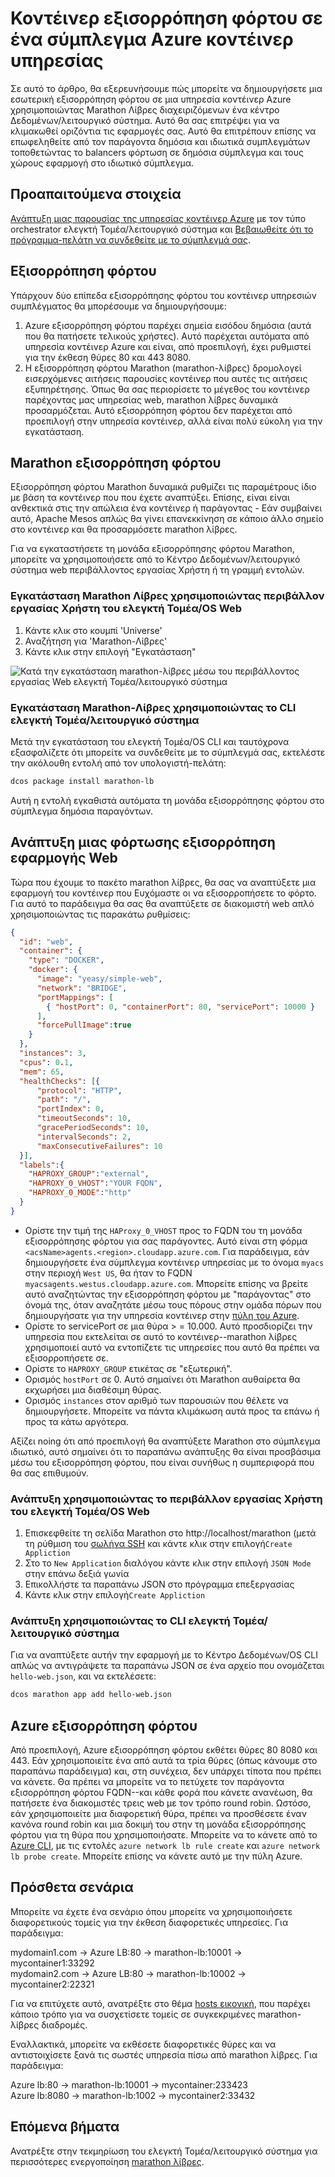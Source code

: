 <properties
   pageTitle="Φόρτωση του κοντέινερ υπολοίπου σε ένα σύμπλεγμα Azure κοντέινερ υπηρεσίας | Microsoft Azure"
   description="Εξισορρόπηση του φόρτου σε πολλές κοντέινερ σε ένα σύμπλεγμα Azure κοντέινερ υπηρεσίας."
   services="container-service"
   documentationCenter=""
   authors="rgardler"
   manager="timlt"
   editor=""
   tags="acs, azure-container-service"
   keywords="Κοντέινερ, μικρής κλίμακας-υπηρεσίες, ελεγκτή Τομέα/λειτουργικό σύστημα, Azure"/>

<tags
   ms.service="container-service"
   ms.devlang="na"
   ms.topic="get-started-article"
   ms.tgt_pltfrm="na"
   ms.workload="na"
   ms.date="07/11/2016"
   ms.author="rogardle"/>

# <a name="load-balance-containers-in-an-azure-container-service-cluster"></a>Κοντέινερ εξισορρόπηση φόρτου σε ένα σύμπλεγμα Azure κοντέινερ υπηρεσίας

Σε αυτό το άρθρο, θα εξερευνήσουμε πώς μπορείτε να δημιουργήσετε μια εσωτερική εξισορρόπηση φόρτου σε μια υπηρεσία κοντέινερ Azure χρησιμοποιώντας Marathon Λίβρες διαχειριζόμενων ένα κέντρο Δεδομένων/λειτουργικό σύστημα. Αυτό θα σας επιτρέψει για να κλιμακωθεί οριζόντια τις εφαρμογές σας. Αυτό θα επιτρέπουν επίσης να επωφεληθείτε από τον παράγοντα δημόσια και ιδιωτικά συμπλεγμάτων τοποθετώντας το balancers φόρτωση σε δημόσια σύμπλεγμα και τους χώρους εφαρμογή στο ιδιωτικό σύμπλεγμα.

## <a name="prerequisites"></a>Προαπαιτούμενα στοιχεία

[Ανάπτυξη μιας παρουσίας της υπηρεσίας κοντέινερ Azure](container-service-deployment.md) με τον τύπο orchestrator ελεγκτή Τομέα/λειτουργικό σύστημα και [Βεβαιωθείτε ότι το πρόγραμμα-πελάτη να συνδεθείτε με το σύμπλεγμά σας](container-service-connect.md). 

## <a name="load-balancing"></a>Εξισορρόπηση φόρτου

Υπάρχουν δύο επίπεδα εξισορρόπησης φόρτου του κοντέινερ υπηρεσιών συμπλέγματος θα μπορέσουμε να δημιουργήσουμε: 

  1. Azure εξισορρόπηση φόρτου παρέχει σημεία εισόδου δημόσια (αυτά που θα πατήσετε τελικούς χρήστες). Αυτό παρέχεται αυτόματα από υπηρεσία κοντέινερ Azure και είναι, από προεπιλογή, έχει ρυθμιστεί για την έκθεση θύρες 80 και 443 8080.
  2. Η εξισορρόπηση φόρτου Marathon (marathon-λίβρες) δρομολογεί εισερχόμενες αιτήσεις παρουσίες κοντέινερ που αυτές τις αιτήσεις εξυπηρέτησης. Όπως θα σας περιορίσετε το μέγεθος του κοντέινερ παρέχοντας μας υπηρεσίας web, marathon λίβρες δυναμικά προσαρμόζεται. Αυτό εξισορρόπηση φόρτου δεν παρέχεται από προεπιλογή στην υπηρεσία κοντέινερ, αλλά είναι πολύ εύκολη για την εγκατάσταση.

## <a name="marathon-load-balancer"></a>Marathon εξισορρόπηση φόρτου

Εξισορρόπηση φόρτου Marathon δυναμικά ρυθμίζει τις παραμέτρους ίδιο με βάση τα κοντέινερ που που έχετε αναπτύξει. Επίσης, είναι είναι ανθεκτικά στις την απώλεια ένα κοντέινερ ή παράγοντας - Εάν συμβαίνει αυτό, Apache Mesos απλώς θα γίνει επανεκκίνηση σε κάποιο άλλο σημείο στο κοντέινερ και θα προσαρμόσετε marathon λίβρες.

Για να εγκαταστήσετε τη μονάδα εξισορρόπησης φόρτου Marathon, μπορείτε να χρησιμοποιήσετε από το Κέντρο Δεδομένων/λειτουργικό σύστημα web περιβάλλοντος εργασίας Χρήστη ή τη γραμμή εντολών.

### <a name="install-marathon-lb-using-dcos-web-ui"></a>Εγκατάσταση Marathon Λίβρες χρησιμοποιώντας περιβάλλον εργασίας Χρήστη του ελεγκτή Τομέα/OS Web

  1. Κάντε κλικ στο κουμπί 'Universe'
  2. Αναζήτηση για 'Marathon-Λίβρες'
  3. Κάντε κλικ στην επιλογή "Εγκατάσταση"

![Κατά την εγκατάσταση marathon-λίβρες μέσω του περιβάλλοντος εργασίας Web ελεγκτή Τομέα/λειτουργικό σύστημα](./media/dcos/marathon-lb-install.png)

### <a name="install-marathon-lb-using-the-dcos-cli"></a>Εγκατάσταση Marathon-Λίβρες χρησιμοποιώντας το CLI ελεγκτή Τομέα/λειτουργικό σύστημα

Μετά την εγκατάσταση του ελεγκτή Τομέα/OS CLI και ταυτόχρονα εξασφαλίζετε ότι μπορείτε να συνδεθείτε με το σύμπλεγμά σας, εκτελέστε την ακόλουθη εντολή από τον υπολογιστή-πελάτη:

```bash
dcos package install marathon-lb
```

Αυτή η εντολή εγκαθιστά αυτόματα τη μονάδα εξισορρόπησης φόρτου στο σύμπλεγμα δημόσια παραγόντων.

## <a name="deploy-a-load-balanced-web-application"></a>Ανάπτυξη μιας φόρτωσης εξισορρόπηση εφαρμογής Web

Τώρα που έχουμε το πακέτο marathon λίβρες, θα σας να αναπτύξετε μια εφαρμογή του κοντέινερ που Ευχόμαστε οι να εξισορροπήσετε το φόρτο. Για αυτό το παράδειγμα θα σας θα αναπτύξετε σε διακομιστή web απλό χρησιμοποιώντας τις παρακάτω ρυθμίσεις:

```json
{
  "id": "web",
  "container": {
    "type": "DOCKER",
    "docker": {
      "image": "yeasy/simple-web",
      "network": "BRIDGE",
      "portMappings": [
        { "hostPort": 0, "containerPort": 80, "servicePort": 10000 }
      ],
      "forcePullImage":true
    }
  },
  "instances": 3,
  "cpus": 0.1,
  "mem": 65,
  "healthChecks": [{
      "protocol": "HTTP",
      "path": "/",
      "portIndex": 0,
      "timeoutSeconds": 10,
      "gracePeriodSeconds": 10,
      "intervalSeconds": 2,
      "maxConsecutiveFailures": 10
  }],
  "labels":{
    "HAPROXY_GROUP":"external",
    "HAPROXY_0_VHOST":"YOUR FQDN",
    "HAPROXY_0_MODE":"http"
  }
}

```

  * Ορίστε την τιμή της `HAProxy_0_VHOST` προς το FQDN του τη μονάδα εξισορρόπησης φόρτου για σας παράγοντες. Αυτό είναι στη φόρμα `<acsName>agents.<region>.cloudapp.azure.com`. Για παράδειγμα, εάν δημιουργήσετε ένα σύμπλεγμα κοντέινερ υπηρεσίας με το όνομα `myacs` στην περιοχή `West US`, θα ήταν το FQDN `myacsagents.westus.cloudapp.azure.com`. Μπορείτε επίσης να βρείτε αυτό αναζητώντας την εξισορρόπηση φόρτου με "παράγοντας" στο όνομά της, όταν αναζητάτε μέσω τους πόρους στην ομάδα πόρων που δημιουργήσατε για την υπηρεσία κοντέινερ στην [πύλη του Azure](https://portal.azure.com).
  * Ορίστε το servicePort σε μια θύρα > = 10.000. Αυτό προσδιορίζει την υπηρεσία που εκτελείται σε αυτό το κοντέινερ--marathon λίβρες χρησιμοποιεί αυτό να εντοπίζετε τις υπηρεσίες που αυτό θα πρέπει να εξισορροπήσετε σε.
  * Ορίστε το `HAPROXY_GROUP` ετικέτας σε "εξωτερική".
  * Ορισμός `hostPort` σε 0. Αυτό σημαίνει ότι Marathon αυθαίρετα θα εκχωρήσει μια διαθέσιμη θύρας.
  * Ορισμός `instances` στον αριθμό των παρουσιών που θέλετε να δημιουργήσετε. Μπορείτε να πάντα κλιμάκωση αυτά προς τα επάνω ή προς τα κάτω αργότερα.

Αξίζει noing ότι από προεπιλογή θα αναπτύξετε Marathon στο σύμπλεγμα ιδιωτικό, αυτό σημαίνει ότι το παραπάνω ανάπτυξης θα είναι προσβάσιμα μέσω του εξισορρόπηση φόρτου, που είναι συνήθως η συμπεριφορά που θα σας επιθυμούν.

### <a name="deploy-using-the-dcos-web-ui"></a>Ανάπτυξη χρησιμοποιώντας το περιβάλλον εργασίας Χρήστη του ελεγκτή Τομέα/OS Web

  1. Επισκεφθείτε τη σελίδα Marathon στο http://localhost/marathon (μετά τη ρύθμιση του [σωλήνα SSH](container-service-connect.md) και κάντε κλικ στην επιλογή`Create Appliction`
  2. Στο το `New Application` διαλόγου κάντε κλικ στην επιλογή `JSON Mode` στην επάνω δεξιά γωνία
  3. Επικολλήστε τα παραπάνω JSON στο πρόγραμμα επεξεργασίας
  4. Κάντε κλικ στην επιλογή`Create Appliction`

### <a name="deploy-using-the-dcos-cli"></a>Ανάπτυξη χρησιμοποιώντας το CLI ελεγκτή Τομέα/λειτουργικό σύστημα

Για να αναπτύξετε αυτήν την εφαρμογή με το Κέντρο Δεδομένων/OS CLI απλώς να αντιγράψετε τα παραπάνω JSON σε ένα αρχείο που ονομάζεται `hello-web.json`, και να εκτελέσετε:

```bash
dcos marathon app add hello-web.json
```

## <a name="azure-load-balancer"></a>Azure εξισορρόπηση φόρτου

Από προεπιλογή, Azure εξισορρόπηση φόρτου εκθέτει θύρες 80 8080 και 443. Εάν χρησιμοποιείτε ένα από αυτά τα τρία θύρες (όπως κάνουμε στο παραπάνω παράδειγμα) και, στη συνέχεια, δεν υπάρχει τίποτα που πρέπει να κάνετε. Θα πρέπει να μπορείτε να το πετύχετε τον παράγοντα εξισορρόπηση φόρτου FQDN--και κάθε φορά που κάνετε ανανέωση, θα πατήσετε ένα διακομιστές τρεις web με τον τρόπο round robin. Ωστόσο, εάν χρησιμοποιείτε μια διαφορετική θύρα, πρέπει να προσθέσετε έναν κανόνα round robin και μια δοκιμή του στην τη μονάδα εξισορρόπησης φόρτου για τη θύρα που χρησιμοποιήσατε. Μπορείτε να το κάνετε από το [Azure CLI](../xplat-cli-azure-resource-manager.md), με τις εντολές `azure network lb rule create` και `azure network lb probe create`. Μπορείτε επίσης να κάνετε αυτό με την πύλη Azure.


## <a name="additional-scenarios"></a>Πρόσθετα σενάρια

Μπορείτε να έχετε ένα σενάριο όπου μπορείτε να χρησιμοποιήσετε διαφορετικούς τομείς για την έκθεση διαφορετικές υπηρεσίες. Για παράδειγμα:

mydomain1.com -> Azure LB:80 -> marathon-lb:10001 -> mycontainer1:33292  
mydomain2.com -> Azure LB:80 -> marathon-lb:10002 -> mycontainer2:22321

Για να επιτύχετε αυτό, ανατρέξτε στο θέμα [hosts εικονική](https://mesosphere.com/blog/2015/12/04/dcos-marathon-lb/), που παρέχει κάποιο τρόπο για να συσχετίσετε τομείς σε συγκεκριμένες marathon-λίβρες διαδρομές.

Εναλλακτικά, μπορείτε να εκθέσετε διαφορετικές θύρες και να αντιστοιχίσετε ξανά τις σωστές υπηρεσία πίσω από marathon λίβρες. Για παράδειγμα:

Azure lb:80 -> marathon-lb:10001 -> mycontainer:233423  
Azure lb:8080 -> marathon-lb:1002 -> mycontainer2:33432


## <a name="next-steps"></a>Επόμενα βήματα

Ανατρέξτε στην τεκμηρίωση του ελεγκτή Τομέα/λειτουργικό σύστημα για περισσότερες ενεργοποίηση [marathon λίβρες](https://dcos.io/docs/1.7/usage/service-discovery/marathon-lb/).
